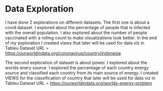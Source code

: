 # Data Exploration
I have done 2 explorations on different datasets. 
The first one is about a covid dataset. I explored about the percentage of people that is infected with the overall population. 
I also explored about the number of people vaccinated with a rolling count to make visualizations look better.
In the end of my exploration I created views that later will be used for data viz in Tableu
Dataset URL = https://ourworldindata.org/coronavirus/country/indonesia

The second exploration of dataset is about power. I explored about the worlds enery source. I explored the percentage of each country energy source and classified each country 
from its main source of energy. I created VIEWS for the classification of country that later will be used for data viz in Tableu
Dataset URL = https://ourworldindata.org/worlds-energy-problem
